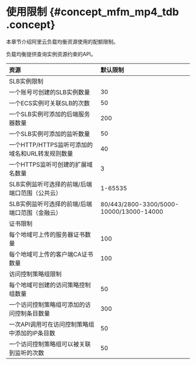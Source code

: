 # 使用限制 {#concept_mfm_mp4_tdb .concept}

本章节介绍阿里云负载均衡资源使用的配额限制。

负载均衡提供查询实例资源约束的API。

|资源|默认限制|
|:-|:---|
|SLB实例限制|
|一个账号可创建的SLB实例数量|30|
|一个ECS实例可关联SLB的次数|50|
|一个SLB实例可添加的后端服务器数量|200|
|一个SLB实例可添加的监听数量|50|
|一个HTTP/HTTPS监听可添加的域名和URL转发规则数量|40|
|一个HTTPS监听可创建的扩展域名数量|3|
|SLB实例监听可选择的前端/后端端口范围（公共云）|1-65535|
|SLB实例监听可选择的前端/后端端口范围（金融云）|80/443/2800-3300/5000-10000/13000-14000|
|证书限制|
|每个地域可上传的服务器证书数量|100|
|每个地域可上传的客户端CA证书数量|100|
|访问控制策略组限制|
|每个地域可创建的访问策略控制组数量|50|
|一个访问控制策略组可添加的访问控制条目数量|300|
|一次API调用可在访问控制策略组中添加的IP条目数|50|
|一个访问控制策略组可以被关联到监听的次数|50|

